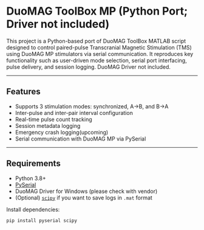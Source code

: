 # DuoMAG ToolBox MP (Python Port; Driver not included)

This project is a Python-based port of DuoMAG ToolBox MATLAB script designed to control paired-pulse Transcranial Magnetic Stimulation (TMS) using DuoMAG MP stimulators via serial communication. It reproduces key functionality such as user-driven mode selection, serial port interfacing, pulse delivery, and session logging. DuoMAG Driver not included.

---

## Features

- Supports 3 stimulation modes: synchronized, A→B, and B→A
- Inter-pulse and inter-pair interval configuration
- Real-time pulse count tracking
- Session metadata logging
- Emergency crash logging(upcoming)
- Serial communication with DuoMAG MP via PySerial

---

## Requirements

- Python 3.8+
- [PySerial](https://pypi.org/project/pyserial/)
- DuoMAG Driver for Windows (please check with vendor)
- (Optional) [`scipy`](https://pypi.org/project/scipy/) if you want to save logs in `.mat` format

Install dependencies:

```bash
pip install pyserial scipy
